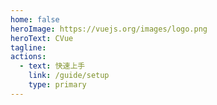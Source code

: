 ```yaml
---
home: false
heroImage: https://vuejs.org/images/logo.png
heroText: CVue
tagline:
actions:
  - text: 快速上手
    link: /guide/setup
    type: primary
---
```

